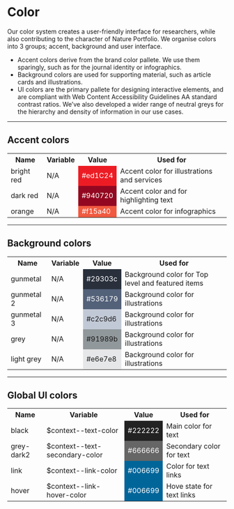 # Color

Our color system creates a user-friendly interface for researchers, while also contributing to the character of Nature Portfolio. We organise colors into 3 groups; accent, background and user interface.

* Accent colors derive from the brand color pallete. We use them sparingly, such as for the journal identity or infographics.
* Background colors are used for supporting material, such as article cards and illustrations. 
* UI colors are the primary pallete for designing interactive elements, and are compliant with Web Content Accessibility Guidelines AA standard contrast ratios. We’ve also developed a wider range of neutral greys for the hierarchy and density of information in our use cases. 

---

## Accent colors

<table>
	<tr>
		<th>
			Name 
		</th>
		<th>
			Variable 
		</th>	
		<th>
			Value 
		</th>
		<th>
			Used for 
		</th>
	</tr>
	<tr>
		<td>
			bright red  
		</td>
		<td>
			N/A 
		</td>
		<td style="background-color: #ed1C24; color: #ffffff">
			#ed1C24
		</td>
		<td>
			Accent color for illustrations and services
		</td>
	</tr>	
	<tr>
		<td>
			dark red   
		</td>
		<td>
			N/A 
		</td>
		<td style="background-color: #940720; color: #ffffff">
			#940720
		</td>
		<td>
			Accent color and for highlighting text
		</td>
	</tr>	
	<tr>
		<td>
			orange  
		</td>
		<td>
			N/A 
		</td>
		<td style="background-color: #f15a40; color: #ffffff">
			#f15a40
		</td>
		<td>
			Accent color for infographics
		</td>
	</tr>		
</table>	

---

## Background colors

<table>
	<tr>
		<th>
			Name         
		</th>
		<th>
			Variable      
		</th>	
		<th>
			Value    
		</th>
		<th>
			Used for    
		</th>
	</tr>
	<tr>
		<td>
			gunmetal  
		</td>
		<td>
			N/A 
		</td>
		<td style="background-color: #29303c; color: #ffffff">
			#29303c
		</td>
		<td>
			Background color for Top level and featured items
		</td>
	</tr>	
	<tr>
		<td>
			gunmetal 2  
		</td>
		<td>
			N/A 
		</td>
		<td style="background-color: #536179; color: #ffffff">
			#536179
		</td>
		<td>
			Background color for illustrations
	</td>
	<tr>
		<td>
			gunmetal 3  
		</td>
		<td>
			N/A 
		</td>
		<td style="background-color: #c2c9d6">
			#c2c9d6
		</td>
		<td>
			Background color for illustrations
	</td>
	<tr>
		<td>
			grey  
		</td>
		<td>
			N/A 
		</td>
		<td style="background-color: #91989b">
			#91989b
		</td>
		<td>
			Background color for illustrations
	</td>
	<tr>
		<td>
			light grey  
		</td>
		<td>
			N/A 
		</td>
		<td style="background-color: #e6e7e8">
			#e6e7e8
		</td>
		<td>
			Background color for illustrations
	</td>
</table>

---

## Global UI colors

<table>
	<tr>
		<th>
			Name 
		</th>
		<th>
			Variable 
		</th>	
		<th>
			Value 
		</th>
		<th>
			Used for 
		</th>
	</tr>
	<tr>
		<td>
			black  
		</td>
		<td>
			$context--text-color 
		</td>
		<td style="background-color: #222222; color: #ffffff">
			#222222
		</td>
		<td>
			Main color for text
		</td>
	</tr>	
	<tr>
		<td>
			grey-dark2  
		</td>
		<td>
			$context--text-secondary-color  
		</td>
		<td style="background-color: #666666; color: #ffffff">
			#666666
		</td>
		<td>
			Secondary color for text
		</td>
	</tr>	
	<tr>
		<td>
			link  
		</td>
		<td>
			$context--link-color 
		</td>
		<td style="background-color: #006699; color: #ffffff">
			#006699
		</td>
		<td>
			Color for text links
		</td>
	</tr>		
		<tr>
		<td>
			hover  
		</td>
		<td>
			$context--link-hover-color 
		</td>
		<td style="background-color: #006699; color: #ffffff">
			#006699
		</td>
		<td>
			Hove state for text links
		</td>
	</tr>		
</table>	

